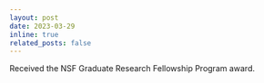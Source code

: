 ```yaml
---
layout: post
date: 2023-03-29
inline: true
related_posts: false
---
```


Received the NSF Graduate Research Fellowship Program award.
